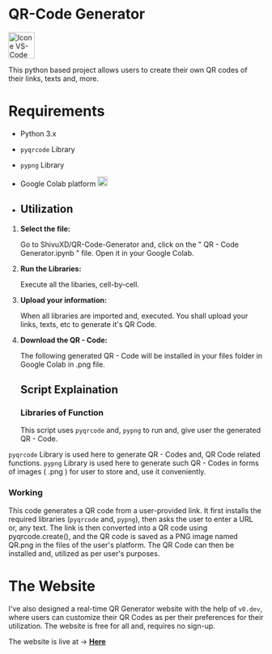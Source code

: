 # QR-Code Generator 
<img height="52px" width="52px" alt="Icone VS-Code" src="https://img.icons8.com/?size=100&id=7911&format=png&color=FFFFFF"/>


This python based project allows users to create their own QR codes of their links, texts and, more. 

# Requirements

- Python 3.x
- `pyqrcode` Library
- `pypng` Library
- Google Colab platform <img src="https://img.icons8.com/?size=100&id=lOqoeP2Zy02f&format=png&color=000000"
       alt="Colab Icon"
       height="20px"
       width="20px"
       style="position: relative; top: 1000 px; margin-right: 5px;">


- ## Utilization

1. **Select the file:**
 
    Go to ShivuXD/QR-Code-Generator and, click on the " QR - Code Generator.ipynb " file. Open it in your Google Colab.

2. **Run the Libraries:**
 
    Execute all the libaries, cell-by-cell.

3. **Upload your information:**

    When all libraries are imported and, executed. You shall upload your links, texts, etc to generate it's QR Code.

5. **Download the QR - Code:**

     The following generated QR - Code will be installed in your files folder in Google Colab in .png file.


   ## Script Explaination

   ### Libraries of Function

   This script uses `pyqrcode` and, `pypng` to run and, give user the generated QR - Code.

  `pyqrcode` Library is used here to generate QR - Codes and, QR Code related functions.
  `pypng` Library is used here to generate such QR - Codes in forms of images ( .png ) for user to store and, use it conveniently.

  ### Working
   This code generates a QR code from a user-provided link. It first installs the required libraries (`pyqrcode` and, `pypng`), then asks the user to enter a URL or, any text. The link is then converted into a QR code using pyqrcode.create(), and the QR code is saved as a PNG image named QR.png in the files of the user's platform.
   The QR Code can then be installed and, utilized as per user's purposes.


   # The Website
   
   I've also designed a real-time QR Generator website with the help of `v0.dev`, where users can customize their QR Codes as per their preferences for their utilization. The website is free for all and, requires no sign-up. 

   The website is live at -> **[Here](https://kzmnzagraceu6l2o5px5.lite.vusercontent.net/)**

